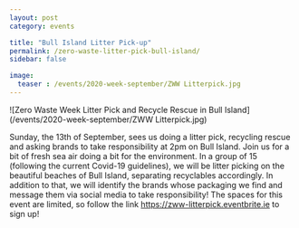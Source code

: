 ```yaml
---
layout: post
category: events

title: "Bull Island Litter Pick-up"
permalink: /zero-waste-litter-pick-bull-island/
sidebar: false

image:
  teaser : /events/2020-week-september/ZWW Litterpick.jpg
---
```


![Zero Waste Week Litter Pick and Recycle Rescue in Bull Island](/events/2020-week-september/ZWW Litterpick.jpg)

Sunday, the 13th of September, sees us doing a litter pick, recycling rescue and asking brands to take responsibility at 2pm on Bull Island. Join us for a bit of fresh sea air doing a bit for the environment. In a group of 15 (following the current Covid-19 guidelines), we will be litter picking on the beautiful beaches of Bull Island, separating recyclables accordingly. In addition to that, we will identify the brands whose packaging we find and message them via social media to take responsibility! The spaces for this event are limited, so follow the link https://zww-litterpick.eventbrite.ie to sign up! 

